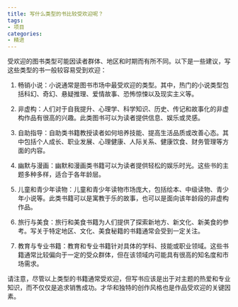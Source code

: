 ```yaml
---
title: 写什么类型的书比较受欢迎呢？
tags:
- 项目
categories:
- 精进
---
```





受欢迎的图书类型可能因读者群体、地区和时期而有所不同。以下是一些建议，写这些类型的书一般较容易受到欢迎：



1. 畅销小说：小说通常是图书市场中最受欢迎的类型。其中，热门的小说类型包括科幻、奇幻、悬疑推理、爱情故事、恐怖惊悚以及现实主义等。



2. 非虚构：人们对于自我提升、心理学、科学知识、历史、传记和故事化的非虚构作品有很高的兴趣。此类图书可以为读者提供信息、娱乐或灵感。



3. 自助指导：自助类书籍教授读者如何培养技能、提高生活品质或改善心态。其中包括个人成长、职业发展、心理健康、人际关系、健康饮食、财务管理等方面的内容。



4. 幽默与漫画：幽默和漫画类书籍可以为读者提供轻松的娱乐时光。这些书的主题多种多样，适合于各年龄层。



5. 儿童和青少年读物：儿童和青少年读物市场庞大，包括绘本、中级读物、青少年小说等。此类书籍可以是寓教于乐的故事，也可以是面向该年龄段的非虚构作品。



6. 旅行与美食：旅行和美食书籍为人们提供了探索新地方、新文化、新美食的参考。写关于特定地区、文化、美食秘籍的书籍通常会受到一定关注。



7. 教育与专业书籍：教育和专业书籍针对具体的学科、技能或职业领域。这些书籍通常比较偏向于一定的受众群体，但在该领域内可能具有很高的知名度和市场需求。



请注意，尽管以上类型的书籍通常受欢迎，但写书应该是出于对主题的热爱和专业知识，而不仅仅是追求销售成功。才华和独特的创作风格也是作品受欢迎的关键因素。